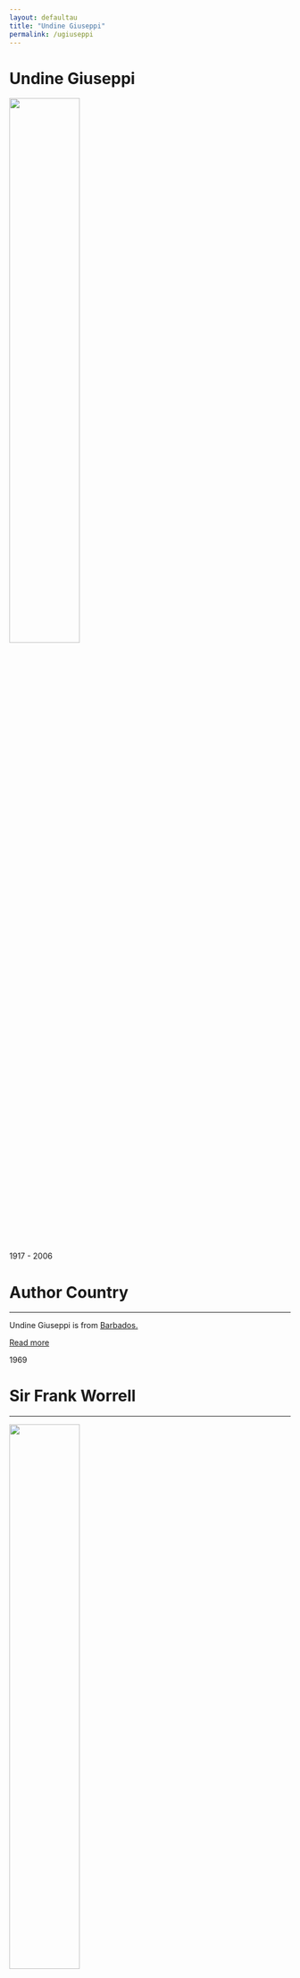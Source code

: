 ```yaml
---
layout: defaultau
title: "Undine Giuseppi"
permalink: /ugiuseppi
---
```

<!-- partial:index.partial.html -->
<div class="content">
     <h1>Undine Giuseppi</h1>
    <div class="quote">
        <div><img src="https://arimacirc.files.wordpress.com/2017/04/undine-crop-1-redo.jpg?w=217" height="50%" width = "50%" class="logo"></div>
    </div>
    <div class="timeline">
        <div style="padding-bottom:100px;"></div>
        <div class="block">
             <div class="date right"><p class="right"> 1917 - 2006 </p></div>
            <div class="dot"></div>
            <div class="left first">
            <div class="author_country">
                <h1>Author Country</h1><hr>
          <div class="aclocation">  <p>Undine Giuseppi is from <a href="{{ site.baseurl }}/12">Barbados.</a></p></div>
              <div class="acreadmore">  <a href="#" target="_blank">Read more</a></div>
            </div>
            </div>
        <div class="block">
            <div class="date left"><p class="left">1969</p></div>
            <div class="dot"></div>
            <div class="right">
                <h1>Sir Frank Worrell</h1><hr>
                <p><img src="" height="50%" width = "50%"></p>
                <p>
                Language: English<br/>
                Publisher: Nelson Thornes<br/>
                Pub_location: Cheltenham, England<br/>
                Genre: Biography<br/>
                Length: 92<br/>                   </p>
            </div>
        </div>
       <div class="block">
            <div class="date right"><p class="right">1971</p></div>
            <div class="dot"></div>
            <div class="left">
                <h1>Nelson’s New West Indian Readers 1</h1><hr>
                <p><img src="https://images-na.ssl-images-amazon.com/images/S/compressed.photo.goodreads.com/books/1347933876i/5725087.jpg" height="50%" width = "50%"></p>
                <p>
                Language: English<br/>
                Publisher: Nelson Thornes<br/>
                Pub_location: Cheltenham, England<br/>
                Genre: Anthology<br/>
                Length: 112<br/>                   </p>
            </div>
        </div>
       <div class="block">
            <div class="date left"><p class="left">1971</p></div>
            <div class="dot"></div>
            <div class="right">
                <h1>Nelson’s New West Indian Readers 2</h1><hr>
                <p><img src="https://pictures.abebooks.com/inventory/md/md30159696259.jpg" height="50%" width = "50%"></p>
                <p>
                Language: English<br/>
                Publisher: Thomas Nelson & Sons LTD.<br/>
                Pub_location: Nashville, TN, United States<br/>
                Genre: Anthology<br/>
                Length: 128<br/>                   </p>
            </div>
        </div>
       <div class="block">
            <div class="date right"><p class="right">1973</p></div>
            <div class="dot"></div>
            <div class="left">
                <h1>Backfire</h1><hr>
                <p><img src="https://m.media-amazon.com/images/I/510YT0HoqUL._SX286_BO1,204,203,200_.jpg" height="50%" width = "50%"></p>
                <p>
                Language: English<br/>
                Publisher: Macmillan Caribbean<br/>
                Pub_location: London, England<br/>
                Genre: Short Stories<br/>
                Length: 120<br/>                   </p>
            </div>
        </div><div class="block">
            <div class="date left"><p class="left">1974</p></div>
            <div class="dot"></div>
            <div class="right">
                <h1>A Look at Learie Constantine</h1><hr>
                <p><img src="https://m.media-amazon.com/images/I/41yb74TWq-L._SY291_BO1,204,203,200_QL40_FMwebp_.jpg" height="50%" width = "50%"></p>
                <p>
                Language: English<br/>
                Publisher: Nelson Thornes<br/>
                Pub_location: Cheltenham, England<br/>
                Genre: Biography<br/>
                Length: 144<br/>                   </p>
            </div>
        </div>
<div class="block">
            <div class="date right"><p class="right">1975</p></div>
            <div class="dot"></div>
            <div class="left">
                <h1>Out for Stars: Book 1: An Anthology of Poetry for Caribbean Secondary Schools</h1><hr>
                <p><img src="" height="50%" width = "50%"></p>
                <p>
Co-Author: Neville Giuseppi<br/>                
Language: English<br/>
                Publisher: Macmillan Education<br/>
                Pub_location: London, England<br/>
                Genre: Anthology<br/>
                Length: 96<br/>                   </p>
            </div>
        </div>
<div class="block">
            <div class="date left"><p class="left">1976</p></div>
            <div class="dot"></div>
            <div class="right">
                <h1>Caught in the Slips</h1><hr>
                <p><img src="https://books.google.dm/books/content?id=FeMuAAAAYAAJ&printsec=frontcover&img=1&zoom=1&imgtk=AFLRE73fazy4aZ2IgyD-z0AluVPjc04su5XgJ41vwEcm7do63pwygW8qsAI8ClnK4Pyz26v-J85foGxcITHDszvorf9Lb3zYPLf77gdRJ-YeRvNAvdZZLWTeBKj2BIkNpHrt8xYNDHXu" height="50%" width = "50%"></p>
                <p>
                Language: English<br/>
                Publisher: Giuseppi House Publications<br/>
                Pub_location: Port of Spain, Trinidad & Tobago<br/>
                Genre: Nonfiction Books<br/>
                Length: 48<br/>                   </p>
            </div>
        </div>
<div class="block">
            <div class="date right"><p class="right">1976</p></div>
            <div class="dot"></div>
            <div class="left">
                <h1>Out for Stars: Book 2: An Anthology of Poetry for Caribbean Secondary Schools</h1><hr>
                <p><img src="" height="50%" width = "50%"></p>
                <p>
Co-Author: Neville Giuseppi<br/>                                
Language: English<br/>
                Publisher: Macmillan Education<br/>
                Pub_location: London, England<br/>
                Genre: Anthology<br/>
                Length: <br/>                   </p>
            </div>
        </div>       
<div class="block">
            <div class="date left"><p class="left">1999</p></div>
            <div class="dot"></div>
            <div class="right">
                <h1>Nelson’s New West Indian Readers 3</h1><hr>
                <p><img src="https://daysbookstore.com/wp-content/uploads/2020/06/9780175663286-1.jpg" height="50%" width = "50%"></p>
                <p>
		Language: English<br/>
                Publisher: Nelson Thornes<br/>
                Pub_location: Cheltenham, England<br/>
                Genre: Anthology<br/>
                Length: 160<br/>                   </p>
            </div>
        </div>
<div class="block">
            <div class="date right"><p class="right">2005</p></div>
            <div class="dot"></div>
            <div class="left">
                <h1>I Remember</h1><hr>
                <p><img src="" height="50%" width = "50%"></p>
                <p>
                Language: English<br/>
                Publisher: Communications Specialists Limited<br/>
                Pub_location: Hampshire, England<br/>
                Genre: Autobiography<br/>
                Length: 250<br/>                   </p>
            </div>
        </div>
<!-- partial -->
<script src='https://cdnjs.cloudflare.com/ajax/libs/jquery/3.1.1/jquery.min.js'></script><script  src="{{ site.baseurl }}/assets/js/authorscript.js"></script>